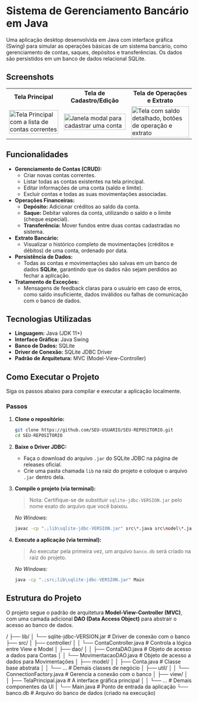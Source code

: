 # Sistema de Gerenciamento Bancário em Java

Uma aplicação desktop desenvolvida em Java com interface gráfica (Swing) para simular as operações básicas de um sistema bancário, como gerenciamento de contas, saques, depósitos e transferências. Os dados são persistidos em um banco de dados relacional SQLite.

## Screenshots

<table>
  <tr>
    <td align="center"><strong>Tela Principal</strong></td>
    <td align="center"><strong>Tela de Cadastro/Edição</strong></td>
    <td align="center"><strong>Tela de Operações e Extrato</strong></td>
  </tr>
  <tr>
    <td>
      <!-- SUBSTITUA PELA URL DA SUA IMAGEM -->
      <img src="[https://via.placeholder.com/400x300.png?text=Tela+Principal+com+Lista+de+Contas](https://i.imgur.com/0U4BqK0.png)" alt="Tela Principal com a lista de contas correntes" width="100%">
    </td>
    <td>
      <!-- SUBSTITUA PELA URL DA SUA IMAGEM -->
      <img src="[https://via.placeholder.com/400x300.png?text=Tela+de+Cadastro+de+Conta](https://i.imgur.com/On4zhii.png)" alt="Janela modal para cadastrar uma conta" width="100%">
    </td>
    <td>
      <!-- SUBSTITUA PELA URL DA SUA IMAGEM -->
      <img src="[https://via.placeholder.com/400x300.png?text=Tela+de+Operações+e+Extrato](https://i.imgur.com/sfxaww9.png)" alt="Tela com saldo detalhado, botões de operação e extrato" width="100%">
    </td>
  </tr>
</table>

## Funcionalidades

- **Gerenciamento de Contas (CRUD):**
  - Criar novas contas correntes.
  - Listar todas as contas existentes na tela principal.
  - Editar informações de uma conta (saldo e limite).
  - Excluir contas e todas as suas movimentações associadas.
- **Operações Financeiras:**
  - **Depósito:** Adicionar créditos ao saldo da conta.
  - **Saque:** Debitar valores da conta, utilizando o saldo e o limite (cheque especial).
  - **Transferência:** Mover fundos entre duas contas cadastradas no sistema.
- **Extrato Bancário:**
  - Visualizar o histórico completo de movimentações (créditos e débitos) de uma conta, ordenado por data.
- **Persistência de Dados:**
  - Todas as contas e movimentações são salvas em um banco de dados **SQLite**, garantindo que os dados não sejam perdidos ao fechar a aplicação.
- **Tratamento de Exceções:**
  - Mensagens de feedback claras para o usuário em caso de erros, como saldo insuficiente, dados inválidos ou falhas de comunicação com o banco de dados.

## Tecnologias Utilizadas

- **Linguagem:** Java (JDK 11+)
- **Interface Gráfica:** Java Swing
- **Banco de Dados:** SQLite
- **Driver de Conexão:** SQLite JDBC Driver
- **Padrão de Arquitetura:** MVC (Model-View-Controller)

## Como Executar o Projeto

Siga os passos abaixo para compilar e executar a aplicação localmente.

### Passos

1.  **Clone o repositório:**
    ```bash
    git clone https://github.com/SEU-USUARIO/SEU-REPOSITORIO.git
    cd SEU-REPOSITORIO
    ```
2.  **Baixe o Driver JDBC:**
    - Faça o download do arquivo `.jar` do SQLite JDBC na página de releases oficial.
    - Crie uma pasta chamada `lib` na raiz do projeto e coloque o arquivo `.jar` dentro dela.

3.  **Compile o projeto (via terminal):**
    > Nota: Certifique-se de substituir `sqlite-jdbc-VERSION.jar` pelo nome exato do arquivo que você baixou.

    *No Windows:*
    ```bash
    javac -cp ".;lib\sqlite-jdbc-VERSION.jar" src\*.java src\model\*.java src\view\*.java src\dao\*.java src\util\*.java src\controller\*.java
    ```
4.  **Execute a aplicação (via terminal):**
    > Ao executar pela primeira vez, um arquivo `banco.db` será criado na raiz do projeto.

    *No Windows:*
    ```bash
    java -cp ".;src;lib\sqlite-jdbc-VERSION.jar" Main
    ```

## Estrutura do Projeto

O projeto segue o padrão de arquitetura **Model-View-Controller (MVC)**, com uma camada adicional **DAO (Data Access Object)** para abstrair o acesso ao banco de dados.


/
├── lib/
│ └── sqlite-jdbc-VERSION.jar # Driver de conexão com o banco
├── src/
│ ├── controller/
│ │ └── ContaController.java # Controla a lógica entre View e Model
│ ├── dao/
│ │ ├── ContaDAO.java # Objeto de acesso a dados para Contas
│ │ └── MovimentacaoDAO.java # Objeto de acesso a dados para Movimentações
│ ├── model/
│ │ ├── Conta.java # Classe base abstrata
│ │ └── ... # Demais classes de negócio
│ ├── util/
│ │ └── ConnectionFactory.java # Gerencia a conexão com o banco
│ ├── view/
│ │ ├── TelaPrincipal.java # A interface gráfica principal
│ │ └── ... # Demais componentes da UI
│ └── Main.java # Ponto de entrada da aplicação
└── banco.db # Arquivo do banco de dados (criado na execução)
